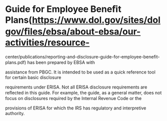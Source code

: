 # Guide for Employee Beneﬁt Plans(https://www.dol.gov/sites/dolgov/ﬁles/ebsa/about-ebsa/our-activities/resource-

center/publications/reporting-and-disclosure-guide-for-employee-beneﬁt-plans.pdf) has been prepared by EBSA with

assistance from PBGC. It is intended to be used as a quick reference tool for certain basic disclosure

requirements under ERISA. Not all ERISA disclosure requirements are reﬂected in this guide. For example, the guide, as a general matter, does not focus on disclosures required by the Internal Revenue Code or the

provisions of ERISA for which the IRS has regulatory and interpretive authority.